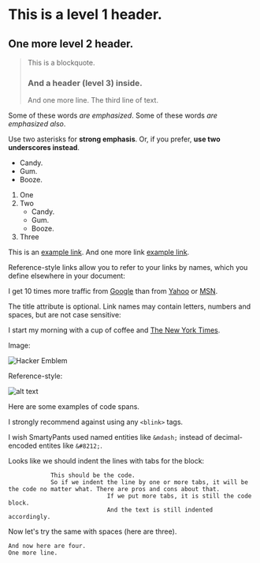 This is a level 1 header.
=========================

One more level 2 header.
------------------------

> This is a blockquote.
> ### And a header (level 3) inside.
> And one more line.
> The third line of text.

Some of these words *are emphasized*.
Some of these words _are emphasized also_.

Use two asterisks for **strong emphasis**.
Or, if you prefer, __use two underscores instead__.

*   Candy.
*   Gum.
*   Booze.

1.  One
2.  Two
    -   Candy.
    -   Gum.
    -   Booze.
3.  Three

This is an [example link](http://example.com/). And one more link [example link](http://example.com/ "With a Title").

Reference-style links allow you to refer to your links by names, which you define elsewhere in your document:

I get 10 times more traffic from [Google][1] than from
[Yahoo][2] or [MSN][3].

The title attribute is optional. Link names may contain letters, numbers and spaces, but are not case sensitive:

I start my morning with a cup of coffee and [The New York Times][NY Times].

Image:

![Hacker Emblem](https://upload.wikimedia.org/wikipedia/commons/9/96/Animated_glider_emblem.gif)

Reference-style:

![alt text][glider]


Here are some examples of code spans.

I strongly recommend against using any `<blink>` tags.

I wish SmartyPants used named entities like `&mdash;`
instead of decimal-encoded entites like `&#8212;`.

Looks like we should indent the lines with tabs for the block:

                This should be the code.
                So if we indent the line by one or more tabs, it will be the code no matter what. There are pros and cons about that.
                                If we put more tabs, it is still the code block.
                                And the text is still indented accordingly.

   Now let's try the same with spaces (here are three).

    And now here are four.
    One more line.


[1]: http://google.com/        "Google"
[2]: http://search.yahoo.com/  "Yahoo Search"
[3]: http://search.msn.com/    "MSN Search"
[ny times]: http://www.nytimes.com/
[glider]: https://upload.wikimedia.org/wikipedia/commons/4/45/Glider.svg "Glider"
